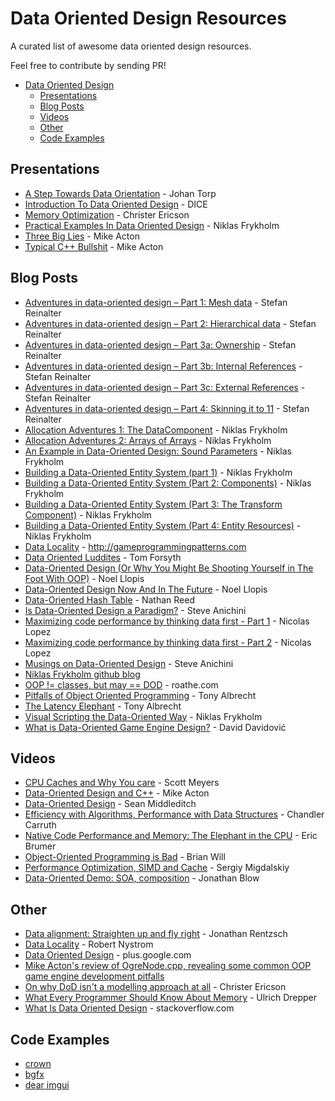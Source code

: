 # Data Oriented Design Resources

A curated list of awesome data oriented design resources.

Feel free to contribute by sending PR!

- [Data Oriented Design](#data-oriented-design-resources)
    - [Presentations](#presentations)
    - [Blog Posts](#blog-posts)
    - [Videos](#videos)
    - [Other](#other)
    - [Code Examples](#code-examples)

## Presentations

* [A Step Towards Data Orientation](http://www.slideshare.net/DICEStudio/a-step-towards-data-orientation) - Johan Torp
* [Introduction To Data Oriented Design](http://www.slideshare.net/DICEStudio/introduction-to-data-oriented-design) - DICE
* [Memory Optimization](https://www.slideshare.net/backkom/memory-optimization-212630?qid=900a4da7-e1dd-447f-bdbe-389ad83f3a0c) - Christer Ericson
* [Practical Examples In Data Oriented Design](https://docs.google.com/presentation/d/17Bzle0w6jz-1ndabrvC5MXUIQ5jme0M8xBF71oz-0Js/present?slide=id.i0) - Niklas Frykholm
* [Three Big Lies](http://cellperformance.beyond3d.com/articles/2008/03/three-big-lies.html) - Mike Acton
* [Typical C++ Bullshit](http://macton.smugmug.com/gallery/8936708_T6zQX#!i=593426709&k=ZX4pZ) - Mike Acton

## Blog Posts

* [Adventures in data-oriented design – Part 1: Mesh data](https://molecularmusings.wordpress.com/2011/11/03/adventures-in-data-oriented-design-part-1-mesh-data-3/) - Stefan Reinalter
* [Adventures in data-oriented design – Part 2: Hierarchical data](https://molecularmusings.wordpress.com/2013/02/22/adventures-in-data-oriented-design-part-2-hierarchical-data/) - Stefan Reinalter
* [Adventures in data-oriented design – Part 3a: Ownership](https://molecularmusings.wordpress.com/2013/05/02/adventures-in-data-oriented-design-part-3a-ownership/) - Stefan Reinalter
* [Adventures in data-oriented design – Part 3b: Internal References](https://molecularmusings.wordpress.com/2013/05/17/adventures-in-data-oriented-design-part-3b-internal-references/) - Stefan Reinalter
* [Adventures in data-oriented design – Part 3c: External References](https://molecularmusings.wordpress.com/2013/07/24/adventures-in-data-oriented-design-part-3c-external-references/) - Stefan Reinalter
* [Adventures in data-oriented design – Part 4: Skinning it to 11](https://molecularmusings.wordpress.com/2013/08/22/adventures-in-data-oriented-design-part-4-skinning-it-to-11/) - Stefan Reinalter
* [Allocation Adventures 1: The DataComponent](http://bitsquid.blogspot.it/2015/06/allocation-adventures-1-datacomponent.html) - Niklas Frykholm
* [Allocation Adventures 2: Arrays of Arrays](http://bitsquid.blogspot.it/2015/06/allocation-adventures-2-arrays-of-arrays.html) - Niklas Frykholm
* [An Example in Data-Oriented Design: Sound Parameters](http://bitsquid.blogspot.it/2011/11/example-in-data-oriented-design-sound.html) - Niklas Frykholm
* [Building a Data-Oriented Entity System (part 1)](http://bitsquid.blogspot.it/2014/08/building-data-oriented-entity-system.html) - Niklas Frykholm
* [Building a Data-Oriented Entity System (Part 2: Components)](http://bitsquid.blogspot.it/2014/09/building-data-oriented-entity-system.html) - Niklas Frykholm
* [Building a Data-Oriented Entity System (Part 3: The Transform Component)](http://bitsquid.blogspot.it/2014/10/building-data-oriented-entity-system.html) - Niklas Frykholm
* [Building a Data-Oriented Entity System (Part 4: Entity Resources)](http://bitsquid.blogspot.it/2014/10/building-data-oriented-entity-system_10.html) - Niklas Frykholm
* [Data Locality](http://gameprogrammingpatterns.com/data-locality.html) - http://gameprogrammingpatterns.com
* [Data Oriented Luddites](http://home.comcast.net/~tom_forsyth/blog.wiki.html#[[Data%20Oriented%20Luddites]]) - Tom Forsyth
* [Data-Oriented Design (Or Why You Might Be Shooting Yourself in The Foot With OOP)](http://gamesfromwithin.com/data-oriented-design) - Noel Llopis
* [Data-Oriented Design Now And In The Future](http://gamesfromwithin.com/data-oriented-design-now-and-in-the-future) - Noel Llopis
* [Data-Oriented Hash Table](http://www.reedbeta.com/blog/2015/01/12/data-oriented-hash-table/) - Nathan Reed
* [Is Data-Oriented Design a Paradigm?](http://solid-angle.blogspot.it/2010/12/is-data-oriented-design-paradigm.html) - Steve Anichini
* [Maximizing code performance by thinking data first - Part 1](https://fuzzyreflection.com/2016/07/14/maximizing-code-performance-by-thinking-data-first-part-1/) - Nicolas Lopez
* [Maximizing code performance by thinking data first - Part 2](https://fuzzyreflection.com/2016/08/15/maximizing-code-performance-by-thinking-data-first-part-2/) - Nicolas Lopez
* [Musings on Data-Oriented Design](http://solid-angle.blogspot.it/2010/02/musings-on-data-oriented-design.html) - Steve Anichini
* [Niklas Frykholm github blog](https://github.com/niklasfrykholm/blog)
* [OOP != classes, but may == DOD](https://roathe.wordpress.com/2010/03/22/oop-classes-but-may-dod/) - roathe.com
* [Pitfalls of Object Oriented Programming](http://www.slideshare.net/EmanWebDev/pitfalls-of-object-oriented-programminggcap09) - Tony Albrecht
* [The Latency Elephant](http://seven-degrees-of-freedom.blogspot.it/2009/10/latency-elephant.html) - Tony Albrecht
* [Visual Scripting the Data-Oriented Way](http://bitsquid.blogspot.it/2010/09/visual-scripting-data-oriented-way.html) - Niklas Frykholm
* [What is Data-Oriented Game Engine Design?](http://gamedevelopment.tutsplus.com/articles/what-is-data-oriented-game-engine-design--cms-21052) - David Davidović

## Videos

* [CPU Caches and Why You care](https://vimeo.com/97337258) - Scott Meyers
* [Data-Oriented Design and C++](https://www.youtube.com/watch?v=rX0ItVEVjHc) - Mike Acton
* [Data-Oriented Design](https://www.youtube.com/watch?v=16ZF9XqkfRY) - Sean Middleditch
* [Efficiency with Algorithms, Performance with Data Structures](https://www.youtube.com/watch?v=fHNmRkzxHWs&list=WL&index=1) - Chandler Carruth
* [Native Code Performance and Memory: The Elephant in the CPU](https://channel9.msdn.com/Events/Build/2013/4-329) - Eric Brumer
* [Object-Oriented Programming is Bad](https://www.youtube.com/watch?v=QM1iUe6IofM) - Brian Will
* [Performance Optimization, SIMD and Cache](https://www.youtube.com/watch?v=Nsf2_Au6KxU) - Sergiy Migdalskiy
* [Data-Oriented Demo: SOA, composition](https://www.youtube.com/watch?v=ZHqFrNyLlpA) - Jonathan Blow

## Other

* [Data alignment: Straighten up and fly right](http://www.ibm.com/developerworks/library/pa-dalign/) - Jonathan Rentzsch
* [Data Locality](http://gameprogrammingpatterns.com/data-locality.html) - Robert Nystrom
* [Data Oriented Design](https://plus.google.com/u/0/+Dataorienteddesign/posts) - plus.google.com
* [Mike Acton's review of OgreNode.cpp, revealing some common OOP game engine development pitfalls](http://www.bounceapp.com/116414)
* [On why DoD isn't a modelling approach at all](https://sites.google.com/site/macton/home/onwhydodisntamodellingapproachatall) - Christer Ericson
* [What Every Programmer Should Know About Memory](http://www.akkadia.org/drepper/cpumemory.pdf) - Ulrich Drepper
* [What Is Data Oriented Design](http://stackoverflow.com/questions/1641580/what-is-data-oriented-design) - stackoverflow.com

## Code Examples

* [crown](https://github.com/dbartolini/crown)
* [bgfx](https://github.com/bkaradzic/bgfx)
* [dear imgui](https://github.com/ocornut/imgui)
